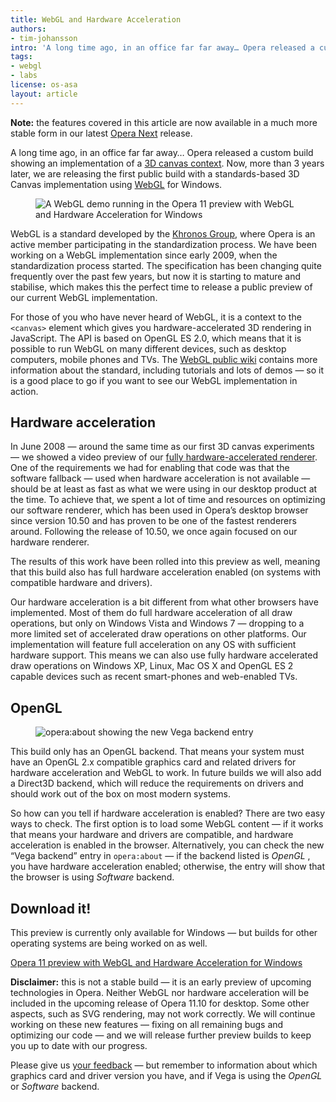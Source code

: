 ```yaml
---
title: WebGL and Hardware Acceleration
authors:
- tim-johansson
intro: 'A long time ago, in an office far far away… Opera released a custom build showing an implementation of a 3D canvas context. Now, more than 3 years later, we are releasing the first public build with a standards-based 3D canvas implementation using WebGL for Windows…'
tags:
- webgl
- labs
license: os-asa
layout: article
---
```


**Note:** the features covered in this article are now available in a much more stable form in our latest [Opera Next][1] release.

[1]: http://www.opera.com/browser/next/

A long time ago, in an office far far away… Opera released a custom build showing an implementation of a [3D canvas context][2]. Now, more than 3 years later, we are releasing the first public build with a standards-based 3D Canvas implementation using [WebGL][3] for Windows.

<figure class="figure">
	<img src="{{ page.id }}/webgl.png" alt="A WebGL demo running in the Opera 11 preview with WebGL and Hardware Acceleration for Windows" class="figure__media">
</figure>

[2]: http://my.opera.com/timjoh/blog/2007/11/13/taking-the-canvas-to-another-dimension
[3]: http://www.khronos.org/webgl

WebGL is a standard developed by the [Khronos Group][5], where Opera is an active member participating in the standardization process. We have been working on a WebGL implementation since early 2009, when the standardization process started. The specification has been changing quite frequently over the past few years, but now it is starting to mature and stabilise, which makes this the perfect time to release a public preview of our current WebGL implementation.

[5]: http://www.khronos.org

For those of you who have never heard of WebGL, it is a context to the `<canvas>` element which gives you hardware-accelerated 3D rendering in JavaScript. The API is based on OpenGL ES 2.0, which means that it is possible to run WebGL on many different devices, such as desktop computers, mobile phones and TVs. The [WebGL public wiki][6] contains more information about the standard, including tutorials and lots of demos — so it is a good place to go if you want to see our WebGL implementation in action.

[6]: http://khronos.org/webgl/wiki/Main_Page

## Hardware acceleration

In June 2008 — around the same time as our first 3D canvas experiments — we showed a video preview of our [fully hardware-accelerated renderer][7]. One of the requirements we had for enabling that code was that the software fallback — used when hardware acceleration is not available — should be at least as fast as what we were using in our desktop product at the time. To achieve that, we spent a lot of time and resources on optimizing our software renderer, which has been used in Opera’s desktop browser since version 10.50 and has proven to be one of the fastest renderers around. Following the release of 10.50, we once again focused on our hardware renderer.

[7]: http://my.opera.com/core/blog/2008/06/05/engineering-seminar

The results of this work have been rolled into this preview as well, meaning that this build also has full hardware acceleration enabled (on systems with compatible hardware and drivers).

Our hardware acceleration is a bit different from what other browsers have implemented. Most of them do full hardware acceleration of all draw operations, but only on Windows Vista and Windows 7 — dropping to a more limited set of accelerated draw operations on other platforms. Our implementation will feature full acceleration on any OS with sufficient hardware support. This means we can also use fully hardware accelerated draw operations on Windows XP, Linux, Mac OS X and OpenGL ES 2 capable devices such as recent smart-phones and web-enabled TVs.

## OpenGL

<figure class="figure">
	<img src="{{ page.id }}/opengl.png" alt="opera:about showing the new Vega backend entry" class="figure__media">
</figure>

This build only has an OpenGL backend. That means your system must have an OpenGL 2.x compatible graphics card and related drivers for hardware acceleration and WebGL to work. In future builds we will also add a Direct3D backend, which will reduce the requirements on drivers and should work out of the box on most modern systems.

So how can you tell if hardware acceleration is enabled? There are two easy ways to check. The first option is to load some WebGL content — if it works that means your hardware and drivers are compatible, and hardware acceleration is enabled in the browser. Alternatively, you can check the new “Vega backend” entry in `opera:about` — if the backend listed is _OpenGL_ , you have hardware acceleration enabled; otherwise, the entry will show that the browser is using _Software_ backend.

## Download it!

This preview is currently only available for Windows — but builds for other operating systems are being worked on as well.

[Opera 11 preview with WebGL and Hardware Acceleration for Windows][9]

[9]: http://snapshot.opera.com/labs/webgl/Opera_1150_24661_WebGL_en.exe

**Disclaimer:** this is not a stable build — it is an early preview of upcoming technologies in Opera. Neither WebGL nor hardware acceleration will be included in the upcoming release of Opera 11.10 for desktop. Some other aspects, such as SVG rendering, may not work correctly. We will continue working on these new features — fixing on all remaining bugs and optimizing our code — and we will release further preview builds to keep you up to date with our progress.

Please give us [your feedback][10] — but remember to information about which graphics card and driver version you have, and if Vega is using the _OpenGL_ or _Software_ backend.

[10]: http://my.opera.com/core/blog/2011/02/28/webgl-and-hardware-acceleration-2#comments

